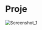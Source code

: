 # Proje

![Screenshot_1](https://user-images.githubusercontent.com/125755866/227000079-9f85c1ec-d92f-46c9-a4d6-956c2ce69481.jpg)

